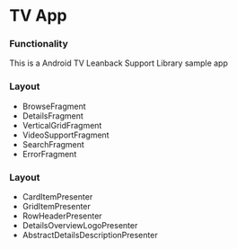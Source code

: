 # TV App

### Functionality
This is a Android TV Leanback Support Library sample app

### Layout
+ BrowseFragment
+ DetailsFragment
+ VerticalGridFragment
+ VideoSupportFragment
+ SearchFragment
+ ErrorFragment

### Layout
+ CardItemPresenter
+ GridItemPresenter
+ RowHeaderPresenter
+ DetailsOverviewLogoPresenter
+ AbstractDetailsDescriptionPresenter
